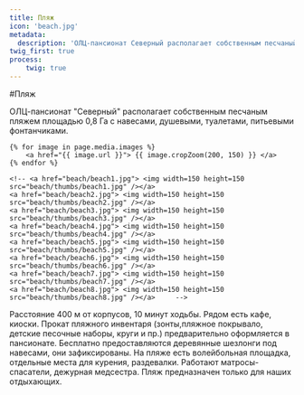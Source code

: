 ```yaml
---
title: Пляж
icon: 'beach.jpg'
metadata:
  description: 'ОЛЦ-пансионат Северный располагает собственным песчаный пляж с навесами, душевыми и туалетами. Расстояние 400 м от корпусов, 10 минут ходьбы. Рядом есть кафе, киоски. Прокат пляжного инвентаря (зонты,пляжное покрывало, детские песочные наборы, круги и пр.) предварительно оформляется в пансионате. Бесплатно предоставляются деревянные шезлонги под навесами, они зафиксированы. На пляже есть волейбольная площадка, отдельные места для курения, раздевалки. Работают матросы-спасатели, дежурная медсестра. Пляж предназначен только для наших отдыхающих.'
twig_first: true
process:
    twig: true
---
```


#Пляж

ОЛЦ-пансионат "Северный" располагает собственным песчаным пляжем площадью 0,8 Га с навесами, душевыми, туалетами, питьевыми фонтанчиками.

<div data-featherlight-gallery data-featherlight-filter="a">

    {% for image in page.media.images %}
        <a href="{{ image.url }}"> {{ image.cropZoom(200, 150) }} </a>       
    {% endfor %}

    <!-- <a href="beach/beach1.jpg"> <img width=150 height=150 src="beach/thumbs/beach1.jpg" /></a>
    <a href="beach/beach2.jpg"> <img width=150 height=150 src="beach/thumbs/beach2.jpg" /></a>
    <a href="beach/beach3.jpg"> <img width=150 height=150 src="beach/thumbs/beach3.jpg" /></a>
    <a href="beach/beach4.jpg"> <img width=150 height=150 src="beach/thumbs/beach4.jpg" /></a>
    <a href="beach/beach5.jpg"> <img width=150 height=150 src="beach/thumbs/beach5.jpg" /></a>
    <a href="beach/beach6.jpg"> <img width=150 height=150 src="beach/thumbs/beach6.jpg" /></a>
    <a href="beach/beach7.jpg"> <img width=150 height=150 src="beach/thumbs/beach7.jpg" /></a>    
    <a href="beach/beach8.jpg"> <img width=150 height=150 src="beach/thumbs/beach8.jpg" /></a>     -->
</div>

Расстояние 400 м от корпусов, 10 минут ходьбы. Рядом есть кафе, киоски. Прокат пляжного инвентаря (зонты,пляжное покрывало, детские песочные наборы, круги и пр.) предварительно оформляется в пансионате. Бесплатно предоставляются деревянные шезлонги под навесами, они зафиксированы.
На пляже есть волейбольная площадка, отдельные места для курения, раздевалки. Работают матросы-спасатели, дежурная медсестра.
Пляж предназначен только для наших отдыхающих.

<div class="yandex-map"    style="width: 800px; height: 620px; background-image: url(contacts/map-background.jpg);    ">
    <script type="text/javascript" charset="utf-8" async src="https://api-maps.yandex.ru/services/constructor/1.0/js/?um=constructor%3A6a4ff62084847247ddd47b41b5a4d0b557a6bea94b10c3a843d699b43182592a&amp;width=800&amp;height=620&amp;lang=ru_RU&amp;scroll=true"></script>
</div>

